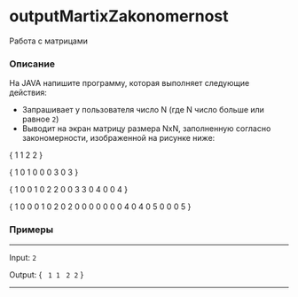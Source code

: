 # outputMartixZakonomernost

Работа с матрицами

### Описание

На JAVA напишите программу, которая выполняет следующие действия:
- Запрашивает у пользователя число N (где N число больше или равное `2`)
- Выводит на экран матрицу размера NxN, заполненную согласно закономерности, изображенной на рисунке ниже:

{
1 1
2 2
}

{
1 0 1
0 0 0
3 0 3
}

{
1 0 0 1
0 2 2 0
0 3 3 0
4 0 0 4
}

{
1 0 0 0 1
0 2 0 2 0
0 0 0 0 0
0 4 0 4 0
5 0 0 0 5
}

### Примеры

---
Input: `2`

Output: 
{
` 1 1`
` 2 2`
}

---

